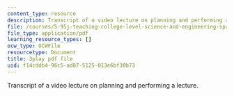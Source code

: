```yaml
---
content_type: resource
description: Transcript of a video lecture on planning and performing a lecture.
file: /courses/5-95j-teaching-college-level-science-and-engineering-spring-2009/f14cddb496c5ad075125013e6bf30b73_RyKmgyGH5dw.pdf
file_type: application/pdf
learning_resource_types: []
ocw_type: OCWFile
resourcetype: Document
title: 3play pdf file
uid: f14cddb4-96c5-ad07-5125-013e6bf30b73
---
```

Transcript of a video lecture on planning and performing a lecture.